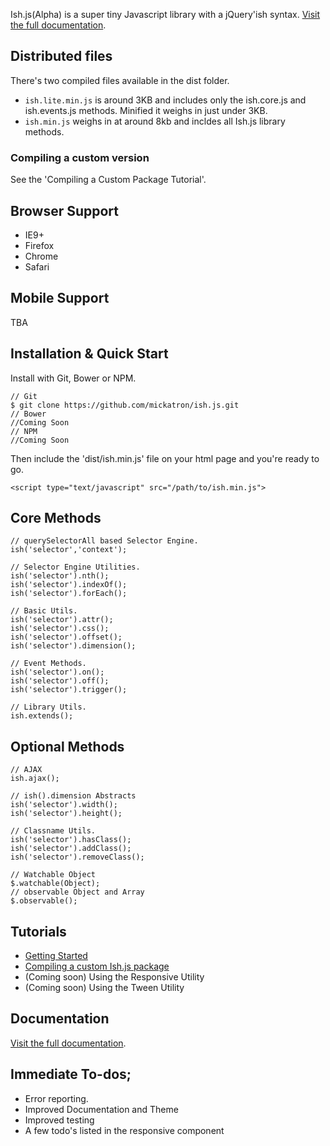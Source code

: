 
Ish.js(Alpha) is a super tiny Javascript library with a jQuery'ish syntax. [Visit the full documentation][docs].

## Distributed files

There's two compiled files available in the dist folder.

 -   `ish.lite.min.js` is around 3KB and includes only the ish.core.js and ish.events.js methods. Minified it weighs in just under 3KB.
 -   `ish.min.js` weighs in at around 8kb and incldes all Ish.js library methods.

### Compiling a custom version

See the 'Compiling a Custom Package Tutorial'.

## Browser Support

 -   IE9+
 -   Firefox
 -   Chrome
 -   Safari

## Mobile Support
TBA

## Installation &amp; Quick Start

Install with Git, Bower or NPM. 

    // Git
    $ git clone https://github.com/mickatron/ish.js.git
    // Bower
    //Coming Soon
    // NPM
    //Coming Soon

Then include the 'dist/ish.min.js' file on your html page and you're ready to go.

    <script type="text/javascript" src="/path/to/ish.min.js">

## Core Methods

    // querySelectorAll based Selector Engine.
    ish('selector','context');
    
    // Selector Engine Utilities.
    ish('selector').nth();
    ish('selector').indexOf();
    ish('selector').forEach();
    
    // Basic Utils.
    ish('selector').attr();
    ish('selector').css();  
    ish('selector').offset();  
    ish('selector').dimension();
    
    // Event Methods.
    ish('selector').on();
    ish('selector').off();
    ish('selector').trigger();
    
    // Library Utils.
    ish.extends();

## Optional Methods

    // AJAX
    ish.ajax();
    
    // ish().dimension Abstracts
    ish('selector').width();
    ish('selector').height();
    
    // Classname Utils.
    ish('selector').hasClass();
    ish('selector').addClass();
    ish('selector').removeClass();
    
    // Watchable Object
    $.watchable(Object);
    // observable Object and Array
    $.observable();

## Tutorials
 - [Getting Started][tut1]
 - [Compiling a custom Ish.js package][tut2]
 - (Coming soon) Using the Responsive Utility
 - (Coming soon) Using the Tween Utility

## Documentation
[Visit the full documentation][docs].

## Immediate To-dos;

 -  Error reporting.
 -  Improved Documentation and Theme   
 -  Improved testing
 -  A few todo's listed in the responsive component

 
 [docs]: http://ish.digitalfeast.com.au/js/docs
 [tut1]: http://ish.digitalfeast.com.au/js/docs/tutorial-Getting_Started.html
 [tut2]: http://ish.digitalfeast.com.au/js/docs/tutorial-Compiling_a_Custom_Package.html



